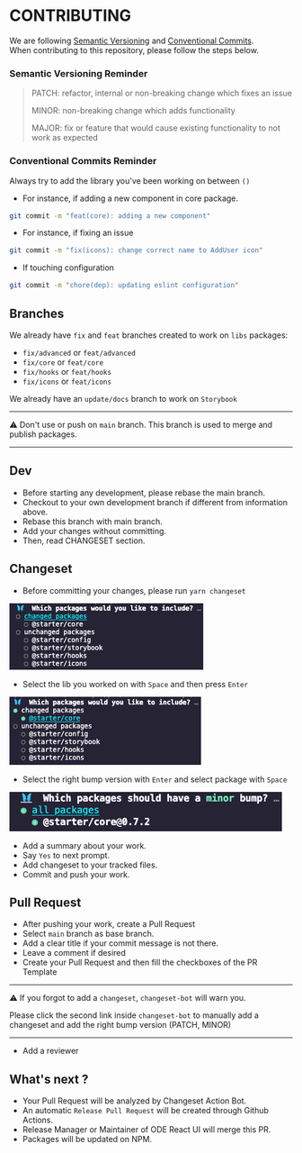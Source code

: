 # CONTRIBUTING

We are following [Semantic Versioning](https://semver.org/) and [Conventional Commits](https://www.conventionalcommits.org/en/v1.0.0/). <br/>
When contributing to this repository, please follow the steps below.

### Semantic Versioning Reminder

> PATCH: refactor, internal or non-breaking change which fixes an issue
>
> MINOR: non-breaking change which adds functionality
>
> MAJOR: fix or feature that would cause existing functionality to not work as expected

### Conventional Commits Reminder

Always try to add the library you've been working on between `()`

- For instance, if adding a new component in core package.

```bash
git commit -m "feat(core): adding a new component"
```

- For instance, if fixing an issue

```bash
git commit -m "fix(icons): change correct name to AddUser icon"
```

- If touching configuration

```bash
git commit -m "chore(dep): updating eslint configuration"
```

## Branches

We already have `fix` and `feat` branches created to work on `libs` packages:

- `fix/advanced` or `feat/advanced`
- `fix/core` or `feat/core`
- `fix/hooks` or `feat/hooks`
- `fix/icons` or `feat/icons`

We already have an `update/docs` branch to work on `Storybook`

---

⚠️ Don't use or push on `main` branch. This branch is used to merge and publish packages.

---

## Dev

- Before starting any development, please rebase the main branch.
- Checkout to your own development branch if different from information above.
- Rebase this branch with main branch.
- Add your changes without committing.
- Then, read CHANGESET section.

## Changeset

- Before committing your changes, please run `yarn changeset`

![changeset](./.changeset/changed_package.png "Changeset")

- Select the lib you worked on with `Space` and then press `Enter`

![selected](./.changeset/selected_package.png "Selected")

- Select the right bump version with `Enter` and select package with `Space`

![minor bump](./.changeset/minor_bump.png "Bump")

- Add a summary about your work.
- Say `Yes` to next prompt.
- Add changeset to your tracked files.
- Commit and push your work.

## Pull Request

- After pushing your work, create a Pull Request
- Select `main` branch as base branch.
- Add a clear title if your commit message is not there.
- Leave a comment if desired
- Create your Pull Request and then fill the checkboxes of the PR Template

---

⚠️ If you forgot to add a `changeset`, `changeset-bot` will warn you. <br/>

Please click the second link inside `changeset-bot` to manually add a changeset and add the right bump version (PATCH, MINOR)

---

- Add a reviewer

## What's next ?

- Your Pull Request will be analyzed by Changeset Action Bot.
- An automatic `Release Pull Request` will be created through Github Actions.
- Release Manager or Maintainer of ODE React UI will merge this PR.
- Packages will be updated on NPM.
